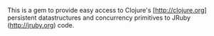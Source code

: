 This is a gem to provide easy access to Clojure's [http://clojure.org] persistent datastructures and concurrency primitives to JRuby (http://jruby.org) code.
